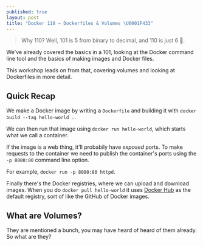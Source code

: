 ```yaml
---
published: true
layout: post
title: "Docker 110 – Dockerfiles & Volumes \U0001F433"
---
```


> Why 110? Well, 101 is 5 from binary to decimal, and 110 is just 6 🤷.

We've already covered the basics in a 101, looking at the Docker command line tool and the basics of making images and Docker files.
 
This workshop leads on from that, covering volumes and looking at Dockerfiles in more detail.

## Quick Recap

We make a Docker image by writing a `Dockerfile` and building it with `docker build --tag hello-world .`.

We can then run that image using `docker run hello-world`, which starts what we call a container.

If the image is a web thing, it'll probabily have _exposed_ ports. To make requests to the container we need to publish the container's ports using the `-p 8080:80` command line option.

For example, `docker run -p 8080:80 httpd`.

Finally there's the Docker registries, where we can upload and download images. When you do `docker pull hello-world` it uses [Docker Hub](https://hub.docker.com) as the default registry, sort of like the GitHub of Docker images.

## What are Volumes?

They are mentioned a bunch, you may have heard of heard of them already. So what are they?

